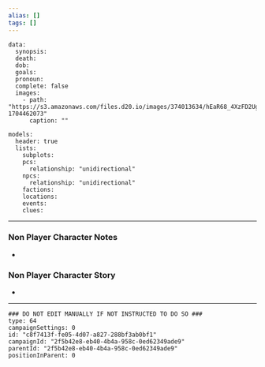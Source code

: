 ```yaml
---
alias: []
tags: []
---
```

```RpgManagerData
data: 
  synopsis: 
  death: 
  dob: 
  goals: 
  pronoun: 
  complete: false
  images: 
    - path: "https://s3.amazonaws.com/files.d20.io/images/374013634/hEaR68_4XzFD2UgkHT4FLA/max.png?1704462073"
      caption: ""
```
```RpgManager
models: 
  header: true
  lists: 
    subplots: 
    pcs: 
      relationship: "unidirectional"
    npcs: 
      relationship: "unidirectional"
    factions: 
    locations: 
    events: 
    clues: 
```
---
### Non Player Character Notes
 - 

### Non Player Character Story
 - 

---
```RpgManagerID
### DO NOT EDIT MANUALLY IF NOT INSTRUCTED TO DO SO ###
type: 64
campaignSettings: 0
id: "c8f7413f-fe05-4d07-a827-288bf3ab0bf1"
campaignId: "2f5b42e8-eb40-4b4a-958c-0ed62349ade9"
parentId: "2f5b42e8-eb40-4b4a-958c-0ed62349ade9"
positionInParent: 0
```
